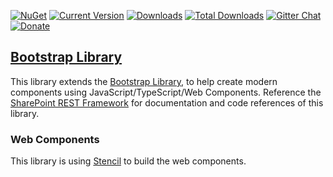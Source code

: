 [![NuGet](https://img.shields.io/nuget/v/gd-bs.svg)](https://www.nuget.org/packages/gd-bs/) [![Current Version](https://badge.fury.io/js/gd-bs.svg)](https://www.npmjs.com/package/gd-bs) [![Downloads](https://img.shields.io/npm/dm/gd-bs.svg)](https://www.npmjs.com/package/gd-bs) [![Total Downloads](https://img.shields.io/npm/dt/gd-bs.svg)](https://www.npmjs.com/package/gd-bs) [![Gitter Chat](https://badges.gitter.im/gitterHQ/gitter.png)](https://gitter.im/gd-sprest/Lobby) [![Donate](https://img.shields.io/badge/Donate-PayPal-green.svg)](https://paypal.me/Dattabase)

## [Bootstrap Library](https://gunjandatta.github.io/bs)

This library extends the [Bootstrap Library](https://getbootstrap.com/), to help create modern components using JavaScript/TypeScript/Web Components. Reference the [SharePoint REST Framework](https://gunjandatta.github.io/bs) for documentation and code references of this library.

### Web Components

This library is using [Stencil](https://stenciljs.com/) to build the web components.